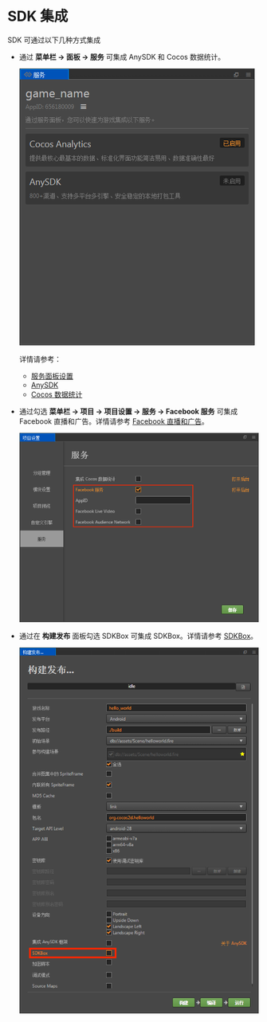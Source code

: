 # SDK 集成

SDK 可通过以下几种方式集成

- 通过 **菜单栏 -> 面板 -> 服务** 可集成 AnySDK 和 Cocos 数据统计。

  ![](cocos-services/cocos_services.png)

  详情请参考：
    - [服务面板设置](cocos-services.md)
    - [AnySDK](anysdk.md)
    - [Cocos 数据统计](cocos-analytics.md)


- 通过勾选 **菜单栏 -> 项目 -> 项目设置 -> 服务 -> Facebook 服务** 可集成 Facebook 直播和广告。详情请参考 [Facebook 直播和广告](fb-an-and-live.md)。

  ![](fb-an-and-live/facebook.png)

- 通过在 **构建发布** 面板勾选 SDKBox 可集成 SDKBox。详情请参考 [SDKBox](sdkbox.md)。

  ![](sdkbox/sdkbox.png)
